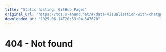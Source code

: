 ```yaml
---
title: "Static hosting: GitHub Pages"
original_url: "https://tds.s-anand.net/#/data-visualization-with-chatgpt"
downloaded_at: "2025-06-14T20:53:04.547670"
---
```


404 - Not found
===============
